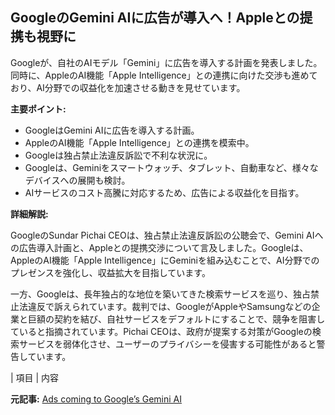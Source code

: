 ## GoogleのGemini AIに広告が導入へ！Appleとの提携も視野に

Googleが、自社のAIモデル「Gemini」に広告を導入する計画を発表しました。同時に、AppleのAI機能「Apple Intelligence」との連携に向けた交渉も進めており、AI分野での収益化を加速させる動きを見せています。

**主要ポイント:**

* GoogleはGemini AIに広告を導入する計画。
* AppleのAI機能「Apple Intelligence」との連携を模索中。
* Googleは独占禁止法違反訴訟で不利な状況に。
* Googleは、Geminiをスマートウォッチ、タブレット、自動車など、様々なデバイスへの展開も検討。
* AIサービスのコスト高騰に対応するため、広告による収益化を目指す。

**詳細解説:**

GoogleのSundar Pichai CEOは、独占禁止法違反訴訟の公聴会で、Gemini AIへの広告導入計画と、Appleとの提携交渉について言及しました。Googleは、AppleのAI機能「Apple Intelligence」にGeminiを組み込むことで、AI分野でのプレゼンスを強化し、収益拡大を目指しています。

一方、Googleは、長年独占的な地位を築いてきた検索サービスを巡り、独占禁止法違反で訴えられています。裁判では、GoogleがAppleやSamsungなどの企業と巨額の契約を結び、自社サービスをデフォルトにすることで、競争を阻害していると指摘されています。Pichai CEOは、政府が提案する対策がGoogleの検索サービスを弱体化させ、ユーザーのプライバシーを侵害する可能性があると警告しています。

| 項目 | 内容 

**元記事:** [Ads coming to Google’s Gemini AI](https://www.computing.co.uk/news/2025/ads-coming-to-google-s-gemini-ai)